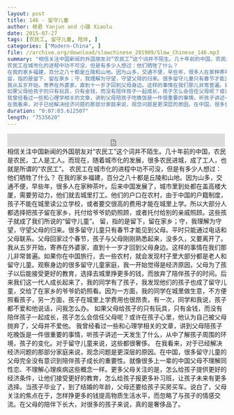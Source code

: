 ```yaml
---
layout: post
title: 146 - 留守儿童
author: 艳君 Yanjun and 小璐 Xiaolu
date: 2015-07-27
tags: [农民工, 留守儿童, 陪伴, ]
categories: ["Modern-China", ]
file: //archive.org/download/slowchinese_201909/Slow_Chinese_146.mp3
summary: "相信关注中国新闻的外国朋友对“农民工”这个词并不陌生。几十年前的中国，农民是农民，工人是工人。而现在，随着城市化的发展，很多农民进城，成了工人，也就是所谓的“农民工”。  
农民工在城市化的进程中功不可没，但是有多少人想过：他们牺牲了什么？  
在我的家乡福建，百分之八十都是丘陵和山地。因为山多，交通不便，早些年，很多人在家种茶叶。后来中国发展了，城市里到处都在盖高楼大厦，需要劳动力，他们就去城里打工。他们的户口在农村，由于中国的户籍制度，孩子不能在城里读公立学校，或者要交很高的费用才能在城里上学。所以大部分人都选择把孩子留在家乡，托付给爷爷奶奶照顾，或者托付给别的亲戚照顾。这些孩子就成了我们所说的“留守儿童”。  
留，指的是留下，留在家乡；守，我理解为守望，守望父母的归来。很多留守儿童只有春节才能见到父母。平时只能通过电话和父母联系。父母回家过个春节，孩子与父母刚刚熟悉起来，没多久，又要离开了。  
我从五岁开始，寄养在外婆家，直到十一岁才回到父母身边。这样的事情在我们那儿非常普遍。如果你在中国旅行，去一些农村，就会发现村子里大部分都是老人和留守儿童。观察身边的很多留守儿童家庭，我一开始觉得是经济原因，父母为了孩子以后能接受更好的教育，选择去城里挣更多的钱，而放弃了陪伴孩子的时间。后来我们这一代人成长起来了，我的同学有了孩子，我发现他们的孩子也成了留守儿童，交给了在家乡的爷爷奶奶照看。因为一方面，我的同学在城里做生意，不方便照看孩子，另一方面，孩子在城里上学费用也很昂贵。有一次，同学和我说，孩子都不爱和他说话，问我怎么办。  
如果父母给孩子的只有玩具，只有金钱，而没有陪伴孩子一起成长，孩子怎么会信任父母呢？或许在孩子心里，他认为自己被父母抛弃了，父母并不爱他。  
我曾经看过一些和心理学相关的文章，讲到父母陪孩子吃晚饭是一件很重要的事情，听孩子讲述一天发生了什么，从中了解孩子周围的环境，孩子的变化。对于留守儿童来说，这些都很奢侈。  
在我看来，对于已经解决经济问题的那部分家庭来说，观念问题是更深层的原因。在中国，很多留守儿童的父母完全没有意识到陪伴孩子成长的重要性。就像很多上一辈的中国父母不理解同性恋、不理解心理疾病这些概念一样。更多父母关注的是，怎么给孩子提供更好的经济条件，让他们接受更好的教育，怎么给孩子报更多补习班，让孩子未来有更多选择。当孩子毕业了，到了结婚的年龄，父母还要给孩子买房买车。说白了，父母关注的焦点在于，怎样挣更多的钱提高物质生活水平，而忽略了与孩子的情感交流。在父母的陪伴下长大，对很多的孩子来说，真的是奢侈品了。"
duration: "0:07:03.612507"
length: "7535620"
---
```


<iframe src="https://archive.org/embed/slowchinese_201909/Slow_Chinese_146.mp3" width="500" height="30" frameborder="0" webkitallowfullscreen="true" mozallowfullscreen="true" allowfullscreen></iframe>
相信关注中国新闻的外国朋友对“农民工”这个词并不陌生。几十年前的中国，农民是农民，工人是工人。而现在，随着城市化的发展，很多农民进城，成了工人，也就是所谓的“农民工”。  
农民工在城市化的进程中功不可没，但是有多少人想过：他们牺牲了什么？  
在我的家乡福建，百分之八十都是丘陵和山地。因为山多，交通不便，早些年，很多人在家种茶叶。后来中国发展了，城市里到处都在盖高楼大厦，需要劳动力，他们就去城里打工。他们的户口在农村，由于中国的户籍制度，孩子不能在城里读公立学校，或者要交很高的费用才能在城里上学。所以大部分人都选择把孩子留在家乡，托付给爷爷奶奶照顾，或者托付给别的亲戚照顾。这些孩子就成了我们所说的“留守儿童”。  
留，指的是留下，留在家乡；守，我理解为守望，守望父母的归来。很多留守儿童只有春节才能见到父母。平时只能通过电话和父母联系。父母回家过个春节，孩子与父母刚刚熟悉起来，没多久，又要离开了。  
我从五岁开始，寄养在外婆家，直到十一岁才回到父母身边。这样的事情在我们那儿非常普遍。如果你在中国旅行，去一些农村，就会发现村子里大部分都是老人和留守儿童。观察身边的很多留守儿童家庭，我一开始觉得是经济原因，父母为了孩子以后能接受更好的教育，选择去城里挣更多的钱，而放弃了陪伴孩子的时间。后来我们这一代人成长起来了，我的同学有了孩子，我发现他们的孩子也成了留守儿童，交给了在家乡的爷爷奶奶照看。因为一方面，我的同学在城里做生意，不方便照看孩子，另一方面，孩子在城里上学费用也很昂贵。有一次，同学和我说，孩子都不爱和他说话，问我怎么办。  
如果父母给孩子的只有玩具，只有金钱，而没有陪伴孩子一起成长，孩子怎么会信任父母呢？或许在孩子心里，他认为自己被父母抛弃了，父母并不爱他。  
我曾经看过一些和心理学相关的文章，讲到父母陪孩子吃晚饭是一件很重要的事情，听孩子讲述一天发生了什么，从中了解孩子周围的环境，孩子的变化。对于留守儿童来说，这些都很奢侈。  
在我看来，对于已经解决经济问题的那部分家庭来说，观念问题是更深层的原因。在中国，很多留守儿童的父母完全没有意识到陪伴孩子成长的重要性。就像很多上一辈的中国父母不理解同性恋、不理解心理疾病这些概念一样。更多父母关注的是，怎么给孩子提供更好的经济条件，让他们接受更好的教育，怎么给孩子报更多补习班，让孩子未来有更多选择。当孩子毕业了，到了结婚的年龄，父母还要给孩子买房买车。说白了，父母关注的焦点在于，怎样挣更多的钱提高物质生活水平，而忽略了与孩子的情感交流。在父母的陪伴下长大，对很多的孩子来说，真的是奢侈品了。